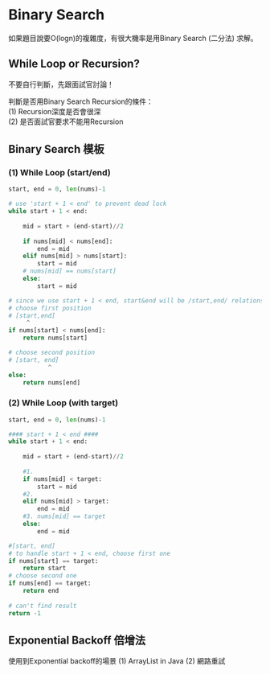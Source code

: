 # Binary Search

如果題目說要O\(logn\)的複雜度，有很大機率是用Binary Search \(二分法\) 求解。

## While Loop or Recursion?

不要自行判斷，先跟面試官討論！

判斷是否用Binary Search Recursion的條件：  
\(1\) Recursion深度是否會很深  
\(2\) 是否面試官要求不能用Recursion

## Binary Search 模板

### \(1\) While Loop \(start/end\)

```python
start, end = 0, len(nums)-1

# use 'start + 1 < end' to prevent dead lock
while start + 1 < end:
    
    mid = start + (end-start)//2
    
    if nums[mid] < nums[end]:
        end = mid
    elif nums[mid] > nums[start]:
        start = mid
    # nums[mid] == nums[start]
    else: 
        start = mid

# since we use start + 1 < end, start&end will be /start,end/ relationship.
# choose first position
# [start,end] 
     ^
if nums[start] < nums[end]:
    return nums[start]

# choose second position
# [start, end]
           ^
else:
    return nums[end]
```

### \(2\) While Loop \(with target\)

```python
start, end = 0, len(nums)-1

#### start + 1 < end ####
while start + 1 < end:
    
    mid = start + (end-start)//2
    
    #1.
    if nums[mid] < target:
        start = mid
    #2.
    elif nums[mid] > target:
        end = mid
    #3. nums[mid] == target
    else: 
        end = mid

#[start, end]
# to handle start + 1 < end, choose first one
if nums[start] == target:
    return start
# choose second one
if nums[end] == target:
    return end
    
# can't find result
return -1
```

## Exponential Backoff 倍增法

使用到Exponential backoff的場景 \(1\) ArrayList in Java \(2\) 網路重試

